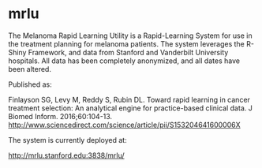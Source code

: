 mrlu
====

The Melanoma Rapid Learning Utility is a Rapid-Learning System for use in the treatment planning for melanoma patients.  The system leverages the R-Shiny Framework, and data from Stanford and Vanderbilt University hospitals.  All data has been completely anonymized, and all dates have been altered.

Published as:

Finlayson SG, Levy M, Reddy S, Rubin DL. Toward rapid learning in cancer treatment selection: An analytical engine for practice-based clinical data. J Biomed Inform. 2016;60:104-13.
http://www.sciencedirect.com/science/article/pii/S153204641600006X

The system is currently deployed at:

http://mrlu.stanford.edu:3838/mrlu/
